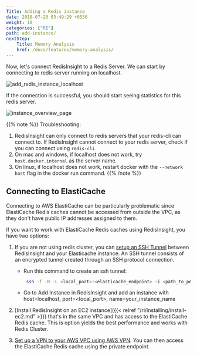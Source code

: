 ```yaml
---
Title: Adding a Redis instance
date: 2018-07-20 03:49:29 +0530
weight: 10
categories: ["RI"]
path: add-instance/
nextStep:
    Title: Memory Analysis
    href: /docs/features/memory-analysis/
---
```

Now, let's connect RedisInsight to a Redis Server. We can start by connecting to redis server running on localhost.

![add_redis_instance_localhost](/images/ri/add_redis_instance_localhost.png)

If the connection is successful, you should start seeing statistics for this redis server.

![instance_overview_page](/images/ri/instance_overview_page.png)

{{% note %}}
Troubleshooting:

1. RedisInsight can only connect to redis servers that your redis-cli can connect to.
    If RedisInsight cannot connect to your redis server, check if you can connect using `redis-cli`
1. On mac and windows, if localhost does not work, try `host.docker.internal` as the server name.
1. On linux, if localhost does not work, restart docker with the `--network host` flag in the docker run command.
{{% /note %}}

## Connecting to ElastiCache

Connecting to AWS ElastiCache can be particularly problematic since ElastiCache Redis caches cannot be accessed from outside the VPC, as they don't have public IP addresses assigned to them.

If you want to work with ElastiCache Redis caches using RedisInsight, you have two options:

1. If you are not using redis cluster, you can [setup an SSH Tunnel](https://userify.com/blog/howto-connect-redis-ec2-ssh-tunnel-elasticache/) between RedisInsight and your Elasticache instance. An SSH tunnel consists of an encrypted tunnel created through an SSH protocol connection.

   - Run this command to create an ssh tunnel:

     ```bash
      ssh -f -N -L <local_port>:<elasticache_endpoint> -i <path_to_pem_file> <ec2_endpoint>
      ```
      
   - Go to Add Instance in RedisInsight and add an instance with host=localhost, port=<local_port>,
     name=your_instance_name

1. [Install RedisInsight on an EC2 instance]({{< relref "/ri/installing/install-ec2.md" >}}) that's in the same VPC and has access to the ElastiCache Redis cache. 
   This is option yields the best performance and works with Redis Cluster.

1. [Set up a VPN to your AWS VPC using AWS VPN](https://docs.aws.amazon.com/AmazonElastiCache/latest/red-ug/accessing-elasticache.html#access-from-outside-aws). 
   You can then access the ElastiCache Redis cache using the private endpoint.
